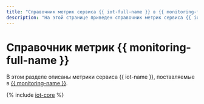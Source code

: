```yaml
---
title: "Справочник метрик сервиса {{ iot-full-name }} в {{ monitoring-full-name }}"
description: "На этой странице приведен справочник метрик сервиса {{ iot-name }}, поставляемых в {{ monitoring-full-name }}."
---
```


# Справочник метрик {{ monitoring-full-name }}

В этом разделе описаны метрики сервиса {{ iot-name }}, поставляемые в [{{ monitoring-name }}](../monitoring/).

{% include [iot-core](../_includes/monitoring/metrics-ref/iot-core.md) %}